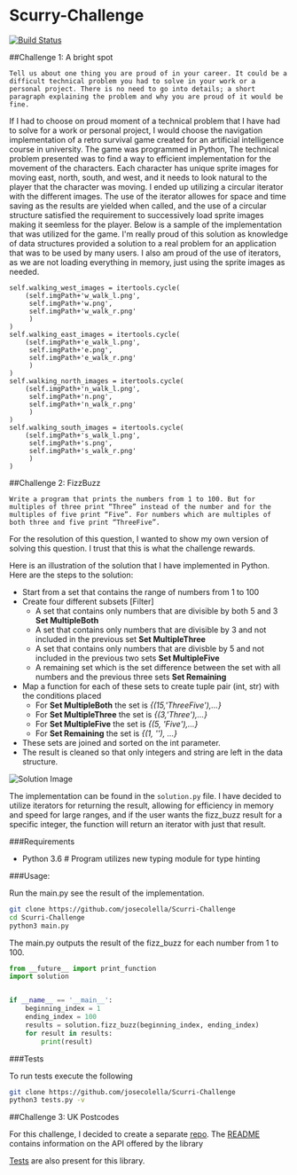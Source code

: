 # Scurry-Challenge
[![Build Status](https://travis-ci.org/josecolella/Scurry-Challenge.svg?branch=master)](https://travis-ci.org/josecolella/Scurry-Challenge)


##Challenge 1: A bright spot

`Tell us about one thing you are proud of in your career. It could be a difficult technical problem you had to solve in your work or a personal project. There is no need to go into details; a short paragraph explaining the problem and why you are proud of it would be fine.`

If I had to choose on proud moment of a technical problem that I have had to solve for a work or personal project, I would choose the navigation implementation of a retro survival game created for an artificial intelligence course in university. The game was programmed in Python,
The technical problem presented was to find a way to efficient implementation for the movement of the characters. Each character has unique sprite images for moving east, north, south, and west, and it needs to look natural to the player that the character was moving. I ended up utilizing a circular iterator with the different images. The use of the iterator allowes for space and time saving as the results are yielded when called, and the use of a circular structure satisfied the requirement to successively load sprite images making it seemless for the player. Below is a sample of the implementation that was utilized for the game.
I'm really proud of this solution as knowledge of data structures provided a solution to a real problem for an application that was to be used by many users. I also am proud of the use of iterators, as we are not loading everything in memory, just using the sprite images as needed.

```python3
self.walking_west_images = itertools.cycle(
    (self.imgPath+'w_walk_l.png',
     self.imgPath+'w.png',
     self.imgPath+'w_walk_r.png'
     )
)
self.walking_east_images = itertools.cycle(
    (self.imgPath+'e_walk_l.png',
     self.imgPath+'e.png',
     self.imgPath+'e_walk_r.png'
     )
)
self.walking_north_images = itertools.cycle(
    (self.imgPath+'n_walk_l.png',
     self.imgPath+'n.png',
     self.imgPath+'n_walk_r.png'
     )
)
self.walking_south_images = itertools.cycle(
    (self.imgPath+'s_walk_l.png',
     self.imgPath+'s.png',
     self.imgPath+'s_walk_r.png'
     )
)
```


##Challenge 2: FizzBuzz

`Write a program that prints the numbers from 1 to 100. But for multiples of three print “Three” instead of the number and for the multiples of five print “Five”. For numbers which are multiples of both three and five print “ThreeFive”.`

For the resolution of this question, I wanted to show my own version of solving this question. I trust that this is what the challenge rewards.

Here is an illustration of the solution that I have implemented in Python.
Here are the steps to the solution:

- Start from a set that contains the range of numbers from 1 to 100
- Create four different subsets [Filter]
    - A set that contains only numbers that are divisible by both 5 and 3 **Set MultipleBoth**
    - A set that contains only numbers that are divisible by 3 and not included in the previous set **Set MultipleThree**
    - A set that contains only numbers that are divisble by 5 and not included in the previous two sets **Set MultipleFive**
    - A remaining set which is the set difference between the set with all numbers and the previous three sets **Set Remaining**
- Map a function for each of these sets to create tuple pair (int, str) with the conditions placed
    - For **Set MultipleBoth** the set is *{(15,'ThreeFive'),...}*
    - For **Set MultipleThree** the set is *{(3,'Three'),...}*
    - For **Set MultipleFive** the set is *{(5, 'Five'),...}*
    - For **Set Remaining** the set is *{(1, ''), ...}*
- These sets are joined and sorted on the int parameter.
- The result is cleaned so that only integers and string are left in the data structure.

![Solution Image](https://cl.ly/1q3c230m2n3F/download/Image%202017-01-21%20at%2012.39.51%20pm.png)

The implementation can be found in the `solution.py` file. I have decided to utilize iterators for returning the result,
allowing for efficiency in memory and speed for large ranges, and if the user wants the fizz_buzz result for a specific
integer, the function will return an iterator with just that result.

###Requirements

- Python 3.6 # Program utilizes new typing module for type hinting

###Usage:

Run the main.py see the result of the implementation.

```sh
git clone https://github.com/josecolella/Scurri-Challenge
cd Scurri-Challenge
python3 main.py
```

The main.py outputs the result of the fizz_buzz for each number from 1 to 100.

```python
from __future__ import print_function
import solution


if __name__ == '__main__':
    beginning_index = 1
    ending_index = 100
    results = solution.fizz_buzz(beginning_index, ending_index)
    for result in results:
        print(result)
```


###Tests

To run tests execute the following

```sh
git clone https://github.com/josecolella/Scurri-Challenge
python3 tests.py -v
```

##Challenge 3: UK Postcodes

For this challenge, I decided to create a separate [repo](https://github.com/josecolella/postcode_uk).
The [README](https://github.com/josecolella/postcode_uk) contains information on the API offered by the library

[Tests](https://github.com/josecolella/postcode_uk/blob/master/tests/unit/tests.py) are also present for this library.


